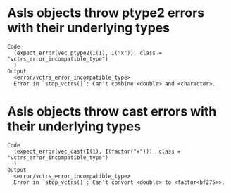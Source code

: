 # AsIs objects throw ptype2 errors with their underlying types

    Code
      (expect_error(vec_ptype2(I(1), I("x")), class = "vctrs_error_incompatible_type")
      )
    Output
      <error/vctrs_error_incompatible_type>
      Error in `stop_vctrs()`: Can't combine <double> and <character>.

# AsIs objects throw cast errors with their underlying types

    Code
      (expect_error(vec_cast(I(1), I(factor("x"))), class = "vctrs_error_incompatible_type")
      )
    Output
      <error/vctrs_error_incompatible_type>
      Error in `stop_vctrs()`: Can't convert <double> to <factor<bf275>>.

